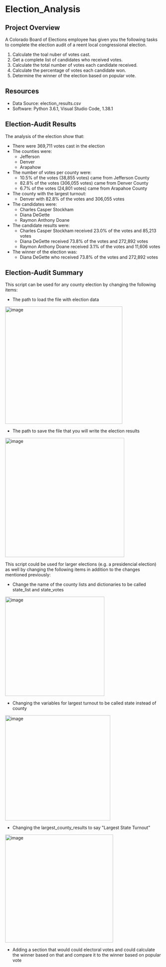 # Election_Analysis
## Project Overview
A Colorado Board of Elections employee has given you the following tasks to complete the election audit of a reent local congressional election.

1. Calculate the toal nuber of votes cast.
2. Get a complete list of candidates who received votes.
3. Calculate the total number of votes each candidate received.
4. Calculate the percentage of votes each candidate won.
5. Determine the winner of the election based on popular vote.

## Resources
- Data Source: election_results.csv
- Software: Python 3.6.1, Visual Studio Code, 1.38.1

## Election-Audit Results
The analysis of the election show that:
- There were 369,711 votes cast in the election
- The counties were:
    - Jefferson
    - Denver
    - Arapahow
- The number of votes per county were:
    - 10.5% of the votes (38,855 votes) came from Jefferson County
    - 82.8% of the votes (306,055 votes) came from Denver County
    - 6.7% of the votes (24,801 votes) came from Arapahoe County
- The county with the largest turnout:
    - Denver with 82.8% of the votes and 306,055 votes 
- The candidates were:
  - Charles Casper Stockham
  - Diana DeGette
  - Raymon Anthony Doane
- The candidate results were:
  - Charles Casper Stockham received 23.0% of the votes and 85,213 votes
  - Diana DeGette received 73.8% of the votes and 272,892 votes
  - Raymon Anthony Doane received 3.1% of the votes and 11,606 votes
- The winner of the election was:
  - Diana DeGette who received 73.8% of the votes and 272,892 votes

## Election-Audit Summary
This script can be used for any county election by changing the following items:
- The path to load the file with election data

<img width="377" alt="image" src="https://user-images.githubusercontent.com/102273449/168702698-cc3fcc66-e103-401f-b76a-5f4ab4d26339.png">

- The path to save the file that you will write the election results 

<img width="383" alt="image" src="https://user-images.githubusercontent.com/102273449/168702771-30b9cefa-e092-4c8e-a885-66d2d5ed8778.png">

This script could be used for larger elections (e.g. a presidencial election) as well by changing the following items in addition to the changes mentioned previously:
- Change the name of the county lists and dictionaries to be called state_list and state_votes

<img width="319" alt="image" src="https://user-images.githubusercontent.com/102273449/168703076-8b15c338-a73e-4365-b1ed-f4576d915fdc.png">

- Changing the variables for largest turnout to be called state instead of county

<img width="338" alt="image" src="https://user-images.githubusercontent.com/102273449/168703159-1d05df5a-b2c0-488b-8d19-fdc06ebad9b3.png">

- Changing the largest_county_results to say "Largest State Turnout"

<img width="347" alt="image" src="https://user-images.githubusercontent.com/102273449/168703296-d9e763df-64be-45aa-be66-3c56f010b2c3.png">

- Adding a section that would could electoral votes and could calculate the winner based on that and compare it to the winner based on popular vote
